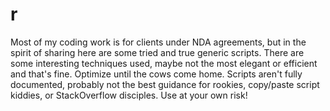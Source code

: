 # r
Most of my coding work is for clients under NDA agreements, but in the spirit of sharing here are some tried and true generic scripts. There are some interesting techniques used, maybe not the most elegant or efficient and that's fine. Optimize until the cows come home. Scripts aren't fully documented, probably not the best guidance for rookies, copy/paste script kiddies, or StackOverflow disciples. Use at your own risk!
